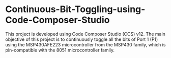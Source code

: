 # Continuous-Bit-Toggling-using-Code-Composer-Studio
This project is developed using Code Composer Studio (CCS) v12. The main objective of this project is to continuously toggle all the bits of Port 1 (P1) using the MSP430AFE223 microcontroller from the MSP430 family, which is pin-compatible with the 8051 microcontroller family.
